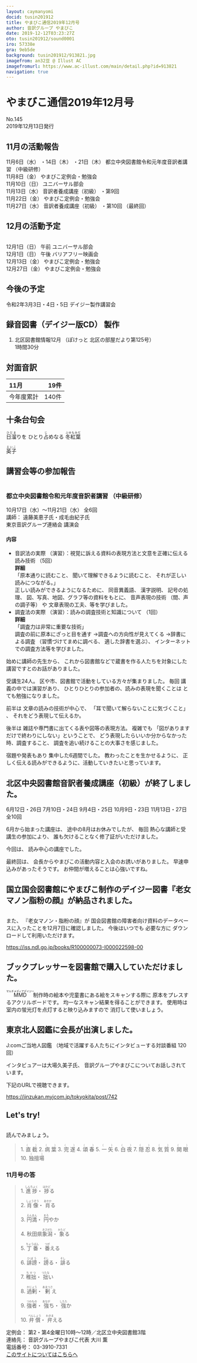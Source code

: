 ```yaml
---
layout: caymanyomi
docid: tusin201912
title: やまびこ通信2019年12月号
author: 音訳グループ やまびこ
date: 2019-12-12T03:23:27Z
oto: tusin201912/sound0001
iro: 57338e
gra: 9eb5de
background: tusin201912/913821.jpg
imagefrom: an32豆 @ Illust AC
imagefromurl: https://www.ac-illust.com/main/detail.php?id=913821
navigation: true
---
```

   
# <span data-dur="4.174" data-begin="2.050" id="xmri_0001">やまびこ通信2019年12月号<img class="gyo" src="media/tusin201912/cut1.gif" alt="" /></span>


<span data-dur="2.426" data-begin="6.224" id="xmri_0002">No.145</span>  
<span data-dur="4.074" data-begin="8.650" id="xmri_0003">2019年12月13日発行</span>

## <span data-dur="2.927" data-begin="16.609" id="xmri_0006">11月の活動報告</span>

<span data-dur="2.265" data-begin="19.536" id="xmri_0007">11月6日（水）</span>
<span data-dur="1.75" data-begin="21.801" id="xmri_0008">・14日（木）</span>
<span data-dur="2.079" data-begin="23.551" id="xmri_0009">・21日（木）</span>
<span data-dur="4.598" data-begin="25.630" id="xmri_000A">都立中央図書館令和元年度音訳者講習</span>
<span data-dur="2.413" data-begin="30.228" id="xmri_000B">（中級研修）</span>  
<span data-dur="2.241" data-begin="32.641" id="xmri_000C">11月8日（金）</span>
<span data-dur="3.6" data-begin="34.882" id="xmri_000D">やまびこ定例会・勉強会</span>  
<span data-dur="2.274" data-begin="38.482" id="xmri_000E">11月10日（日）</span>
<span data-dur="2.626" data-begin="40.756" id="xmri_000F">ユニバーサル部会</span>  
<span data-dur="2.584" data-begin="43.382" id="xmri_0010">11月13日（水）</span>
<span data-dur="2.431" data-begin="45.966" id="xmri_0011">音訳者養成講座（初級）</span>
<span data-dur="2.25" data-begin="48.397" id="xmri_0012">・第9回</span>  
<span data-dur="2.609" data-begin="50.647" id="xmri_0013">11月22日（金）</span>
<span data-dur="3.599" data-begin="53.256" id="xmri_0014">やまびこ定例会・勉強会</span>  
<span data-dur="2.738" data-begin="56.855" id="xmri_0015">11月27日（水）</span>
<span data-dur="2.43" data-begin="59.593" id="xmri_0016">音訳者養成講座（初級）</span>
<span data-dur="1.27" data-begin="62.023" id="xmri_0017">・第10回</span>
<span data-dur="2.906" data-begin="63.293" id="xmri_0018">（最終回）</span>

## <span data-dur="2.747" data-begin="66.199" id="xmri_0019">12月の活動予定</span>

<img class="migi" src="media/tusin201912/cut2.gif" alt="" />


<span data-dur="2.304" data-begin="68.946" id="xmri_001A">12月1日（日）</span>
<span data-dur="0.994" data-begin="71.250" id="xmri_001B">午前</span>
<span data-dur="2.626" data-begin="72.244" id="xmri_001C">ユニバーサル部会</span>  
<span data-dur="2.303" data-begin="74.870" id="xmri_001D">12月1日（日）</span>
<span data-dur="0.866" data-begin="77.173" id="xmri_001E">午後</span>
<span data-dur="2.741" data-begin="78.039" id="xmri_001F">バリアフリー映画会</span>  
<span data-dur="2.474" data-begin="80.780" id="xmri_0020">12月13日（金）</span>
<span data-dur="3.6" data-begin="83.254" id="xmri_0021">やまびこ定例会・勉強会</span>  
<span data-dur="2.606" data-begin="86.854" id="xmri_0022">12月27日（金）</span>
<span data-dur="4.3" data-begin="89.460" id="xmri_0023">やまびこ定例会・勉強会</span>

## <span data-dur="1.967" data-begin="93.760" id="xmri_0024">今後の予定</span>

<span data-dur="3.64" data-begin="95.727" id="xmri_0025">令和2年3月3日・4日・5日</span>
<span data-dur="3.846" data-begin="99.367" id="xmri_0026">デイジー製作講習会</span>

## <span data-dur="3.853" data-begin="103.213" id="xmri_0027">録音図書（デイジー版CD） 製作</span>

1. <span data-dur="2.53" data-begin="109.375" id="xmri_002A">北区図書館情報12月</span> <span data-dur="3.864" data-begin="111.905" id="xmri_002B">（ぽけっと 北区の部屋だより第125号）</span>  
<span data-dur="3.457" data-begin="115.769" id="xmri_002C">1時間30分</span>

## <span data-dur="2.022" data-begin="119.226" id="xmri_002D">対面音訳</span>

<span data-dur="1.359" data-begin="121.248" id="xmri_002E">11月</span>|<span data-dur="2.178" data-begin="122.607" id="xmri_002F">19件</span>
|:---|---:|
<span data-dur="1.603" data-begin="124.785" id="xmri_0030">今年度累計</span>|<span data-dur="3.113" data-begin="126.388" id="xmri_0031">140件</span>

## <span data-dur="2.817" data-begin="129.501" id="xmri_0032">十条台句会</span>

<span data-dur="9.883" data-begin="132.318" id="xmri_0033"><ruby>日溜<rt>ひだま</rt></ruby>りを
ひとり<ruby>占<rt>じ</rt></ruby>めなる
<ruby>冬紅葉<rt>ふゆもみぢ</rt></ruby></span>

<span data-dur="2.538" data-begin="142.201" id="xmri_0039" class="haigo"><ruby>英子<rt>えいこ</rt></ruby></span>

## <span data-dur="3.013" data-begin="144.739" id="xmri_003A">講習会等の参加報告</span>

<img class="migi" src="media/tusin201912/cut3.gif" alt="" />



### <span data-dur="4.335" data-begin="147.752" id="xmri_003B">都立中央図書館令和元年度音訳者講習</span> <span data-dur="2.063" data-begin="152.087" id="xmri_003C">（中級研修）</span>

<span data-dur="4.959" data-begin="154.150" id="xmri_003D">10月17日（水）～11月21日（水）</span>
<span data-dur="1.751" data-begin="159.109" id="xmri_003E">全6回</span>  
<span data-dur="0.963" data-begin="160.860" id="xmri_003F">講師：</span>
<span data-dur="3.205" data-begin="161.823" id="xmri_0040">遠藤美恵子氏・成毛由紀子氏</span>  
<span data-dur="3.953" data-begin="165.028" id="xmri_0041">東京音訳グループ連絡会 講演会</span>

#### <span data-dur="1.529" data-begin="168.981" id="xmri_0042">内容</span>

- <span data-dur="1.818" data-begin="170.510" id="xmri_0043">音訳法の実際</span> <span data-dur="1.061" data-begin="172.328" id="xmri_0044">（演習）</span><span data-dur="5.879" data-begin="173.389" id="xmri_0045">：視覚に訴える資料の表現方法と文意を正確に伝える読み技術</span> <span data-dur="1.517" data-begin="179.268" id="xmri_0046">（5回）</span>  
  <span data-dur="1.566" data-begin="180.785" id="xmri_0047">**詳細**</span>  
  <span data-dur="2.049" data-begin="182.351" id="xmri_0048">「原本通りに読むこと、</span> <span data-dur="2.528" data-begin="184.400" id="xmri_0049">聞いて理解できるように読むこと、</span> <span data-dur="3.661" data-begin="186.928" id="xmri_004A">それが正しい読みにつながる。」</span>  
  <span data-dur="2.742" data-begin="190.589" id="xmri_004B">正しい読みができるようになるために、</span> <span data-dur="1.396" data-begin="193.331" id="xmri_004C">同音異義語、</span> <span data-dur="1.473" data-begin="194.727" id="xmri_004D">漢字説明、</span> <span data-dur="1.331" data-begin="196.200" id="xmri_004E">記号の処理、</span> <span data-dur="3.659" data-begin="197.531" id="xmri_004F">図、写真、地図、グラフ等の資料をもとに、</span> <span data-dur="2.05" data-begin="201.190" id="xmri_0050">音声表現の技術</span> <span data-dur="1.864" data-begin="203.240" id="xmri_0051">（間、声の調子等）</span> <span data-dur="0.726" data-begin="205.104" id="xmri_0052">や</span> <span data-dur="4.33" data-begin="205.830" id="xmri_0053">文章表現の工夫、等を学びました。</span>
- <span data-dur="1.734" data-begin="210.160" id="xmri_0054">調査法の実際</span> <span data-dur="1.06" data-begin="211.894" id="xmri_0055">（演習）</span><span data-dur="3.065" data-begin="212.954" id="xmri_0056">：読みの調査技術と知識について</span> <span data-dur="1.475" data-begin="216.019" id="xmri_0057">（1回）</span>  
  <span data-dur="1.566" data-begin="217.494" id="xmri_0058">**詳細**</span>  
  <span data-dur="3.725" data-begin="219.060" id="xmri_0059">「調査力は非常に重要な技術」</span>  
  <span data-dur="3.531" data-begin="222.785" id="xmri_005A">調査の前に原本にざっと目を通す</span> <span data-dur="2.557" data-begin="226.316" id="xmri_005B">→調査への方向性が見えてくる</span> <span data-dur="1.673" data-begin="228.873" id="xmri_005C">→辞書による調査</span> <span data-dur="2.33" data-begin="230.546" id="xmri_005D">（習慣づけてまめに調べる、</span> <span data-dur="1.806" data-begin="232.876" id="xmri_005E">適した辞書を選ぶ）、</span> <span data-dur="4.739" data-begin="235.182" id="xmri_0060">インターネットでの調査方法等を学びました。</span>

<span data-dur="2.762" data-begin="239.921" id="xmri_0061">始めに講師の先生から、</span>
<span data-dur="8.268" data-begin="242.683" id="xmri_0062">これから図書館などで蔵書を作る人たちを対象にした講習ですとのお話がありました。</span>

<span data-dur="3.052" data-begin="250.951" id="xmri_0063">受講生24人。</span>
<span data-dur="5.524" data-begin="254.003" id="xmri_0064">区や市、図書館で活動をしている方々が集まりました。</span>
<span data-dur="1.076" data-begin="259.527" id="xmri_0065">毎回</span>
<span data-dur="2.539" data-begin="260.603" id="xmri_0066">講義の中では演習があり、</span>
<span data-dur="3.81" data-begin="263.142" id="xmri_0067">ひとりひとりの参加者の、読みの表現を聞くことは</span>
<span data-dur="2.915" data-begin="266.952" id="xmri_0068">とても勉強になりました。</span>

<span data-dur="1.189" data-begin="269.867" id="xmri_0069">前半は</span>
<span data-dur="2.773" data-begin="271.056" id="xmri_006A">文章の読みの技術が中心で、</span>
<span data-dur="2.985" data-begin="273.829" id="xmri_006B">「耳で聞いて解らないことに気づくこと」</span>
<span data-dur="0.5" data-begin="276.814" id="xmri_006C">、</span>
<span data-dur="4.058" data-begin="277.314" id="xmri_006D">それをどう表現して伝えるか。</span>

<span data-dur="1.158" data-begin="281.372" id="xmri_006E">後半は</span>
<span data-dur="5.116" data-begin="282.530" id="xmri_006F">雑誌や専門書に出てくる表や図等の表現方法。</span>
<span data-dur="1.35" data-begin="287.646" id="xmri_0070">複雑でも</span>
<span data-dur="3.412" data-begin="288.996" id="xmri_0071">「図がありますだけで終わりにしない」ということで、</span>
<span data-dur="4.106" data-begin="292.408" id="xmri_0072">どう表現したらいいか分からなかった時、調査すること、</span>
<span data-dur="4.66" data-begin="296.514" id="xmri_0073">調査を追い続けることの大事さを感じました。</span>

<span data-dur="1.97" data-begin="301.174" id="xmri_0074">宿題や発表もあり</span>
<span data-dur="3.652" data-begin="303.144" id="xmri_0075">集中した6週間でした。</span>
<span data-dur="2.659" data-begin="306.796" id="xmri_0076">教わったことを生かせるように、</span>
<span data-dur="6.071" data-begin="309.455" id="xmri_0077">正しく伝える読みができるように、活動していきたいと思っています。</span>

## <span data-dur="6.516" data-begin="315.526" id="xmri_0078">北区中央図書館音訳者養成講座（初級）が終了しました。</span>

<span data-dur="2.899" data-begin="322.042" id="xmri_0079">6月12日・26日</span>
<span data-dur="2.494" data-begin="324.941" id="xmri_007A">7月10日・24日</span>
<span data-dur="2.343" data-begin="327.435" id="xmri_007B">9月4日・25日</span>
<span data-dur="2.789" data-begin="329.778" id="xmri_007C">10月9日・23日</span>
<span data-dur="3.209" data-begin="332.567" id="xmri_007D">11月13日・27日</span>
<span data-dur="1.75" data-begin="335.776" id="xmri_007E">全10回</span>

<span data-dur="2.435" data-begin="337.526" id="xmri_007F">6月から始まった講座は、</span>
<span data-dur="2.699" data-begin="339.961" id="xmri_0080">途中の8月はお休みでしたが、</span>
<span data-dur="1.077" data-begin="342.660" id="xmri_0081">毎回</span>
<span data-dur="3.424" data-begin="343.737" id="xmri_0082">熱心な講師と受講生の参加により、</span>
<span data-dur="4.532" data-begin="347.161" id="xmri_0083">誰も欠けることなく修了証がいただけました。</span>

<span data-dur="1.175" data-begin="351.693" id="xmri_0084">今回は、</span>
<span data-dur="3.461" data-begin="352.868" id="xmri_0085">読み中心の講座でした。</span>

<span data-dur="1.49" data-begin="356.329" id="xmri_0086">最終回は、</span>
<span data-dur="6.207" data-begin="357.819" id="xmri_0087">会長からやまびこの活動内容と入会のお誘いがありました。</span>
<span data-dur="3.513" data-begin="364.026" id="xmri_0088">早速申込みがあったそうです。</span>
<span data-dur="5.587" data-begin="367.539" id="xmri_0089">お仲間が増えることは心強いですね。</span>

## <span data-dur="8.985" data-begin="373.126" id="xmri_008A">国立国会図書館にやまびこ制作のデイジー図書『老女マノン脂粉の顔』が納品されました。</span>

<img class="migi" src="media/tusin201912/cut4.gif" alt="" />


<span data-dur="0.852" data-begin="382.111" id="xmri_008B">また、</span>
<span data-dur="2.479" data-begin="382.963" id="xmri_008C">『老女マノン・脂粉の顔』が</span>
<span data-dur="7.995" data-begin="385.442" id="xmri_008D">国会図書館の障害者向け資料のデータベースに入ったことを12月7日に確認しました。</span>
<span data-dur="1.826" data-begin="393.437" id="xmri_008E">今後はいつでも</span>
<span data-dur="1.557" data-begin="395.263" id="xmri_008F">必要な方に</span>
<span data-dur="4.229" data-begin="396.820" id="xmri_0090">ダウンロードして利用いただけます。</span>

<a href="https://iss.ndl.go.jp/books/R100000073-I000022598-00" data-dur="2.547" data-begin="401.049" id="xmri_0091">https://iss.ndl.go.jp/books/R100000073-I000022598-00</a>

## <span data-dur="4.977" data-begin="403.596" id="xmri_0092">ブックプレッサーを図書館で購入していただけました。</span>

<span data-dur="5.346" data-begin="408.573" id="xmri_0093"><ruby>MMD<rt>マルチメディアデイジー</rt></ruby>制作時の絵本や児童書にある絵をスキャンする際に</span>
<span data-dur="4.342" data-begin="413.919" id="xmri_0094">原本をプレスするアクリルボードです。</span>
<span data-dur="3.934" data-begin="418.261" id="xmri_0095">均一なスキャン結果を得ることができます。</span>
<span data-dur="1.244" data-begin="422.195" id="xmri_0096">使用時は</span>
<span data-dur="4.206" data-begin="423.439" id="xmri_0097">室内の蛍光灯を点灯すると映り込みますので</span>
<span data-dur="2.895" data-begin="427.645" id="xmri_0098">消灯して使いましょう。</span>


## <span data-dur="5.373" data-begin="432.240" id="xmri_009A">東京北人図鑑に会長が出演しました。</span>

<span data-dur="2.192" data-begin="437.613" id="xmri_009B">J:comご当地人図鑑</span>
<span data-dur="4.273" data-begin="439.805" id="xmri_009C">（地域で活躍する人たちにインタビューする対談番組</span>
<span data-dur="1.956" data-begin="444.078" id="xmri_009D">120回）</span>

<span data-dur="2.542" data-begin="446.034" id="xmri_009E">インタビュアーは大場久美子氏、</span>
<span data-dur="4.995" data-begin="448.576" id="xmri_009F">音訳グループやまびこについてお話しされています。</span>

<span data-dur="4.058" data-begin="453.571" id="xmri_00A0">下記のURLで視聴できます。</span>

<a href="https://jinzukan.myjcom.jp/tokyokita/post/742" data-dur="2.546" data-begin="457.629" id="xmri_00A1">https://jinzukan.myjcom.jp/tokyokita/post/742</a>


## <span data-dur="1.749" data-begin="460.676" id="xmri_00A3">Let's try!</span>

<img class="migi" src="media/tusin201912/cut5.gif" alt="" />


<span data-dur="2.392" data-begin="462.425" id="xmri_00A4">読んでみましょう。</span>


<blockquote markdown="1">
1. <ruby>直截<rt>（　　　）</rt></ruby>
2. <ruby>病葉<rt>（　　　）</rt></ruby>
3. <ruby>完遂<rt>（　　　）</rt></ruby>
4. <ruby>頌春<rt>（　　　）</rt></ruby>
5. <ruby>一矢<rt>（　　　）</rt></ruby>
6. <ruby>白夜<rt>（　　　）</rt></ruby>
7. <ruby>隠忍<rt>（　　　）</rt></ruby>
8. <ruby>気質<rt>（　　　）</rt></ruby>
9. <ruby>開眼<rt>（　　　）</rt></ruby>
10. <ruby>独擅場<rt>（　　　）</rt></ruby>
</blockquote>
 

 

### <span data-dur="2.553" data-begin="468.751" id="xmri_00A6">11月号の答</span>

<blockquote markdown="1">

<span data-dur="0.806" data-begin="471.304" id="xmri_00A7">1.</span>
<span data-dur="1.236" data-begin="472.110" id="xmri_00A8"><ruby>進捗<rt>しんちょく</rt></ruby>・</span>
<span data-dur="1.538" data-begin="473.346" id="xmri_00A9"><ruby>捗<rt>はかど</rt></ruby>る</span>

<span data-dur="0.697" data-begin="474.884" id="xmri_00AA">2.</span>
<span data-dur="1.069" data-begin="475.581" id="xmri_00AB"><ruby>肖像<rt>しょうぞう</rt></ruby>・</span>
<span data-dur="1.562" data-begin="476.650" id="xmri_00AC"><ruby>肖<rt>あやか</rt></ruby>る</span>

<span data-dur="0.797" data-begin="478.212" id="xmri_00AD">3.</span>
<span data-dur="0.998" data-begin="479.009" id="xmri_00AE"><ruby>円満<rt>えんまん</rt></ruby>・</span>
<span data-dur="1.629" data-begin="480.007" id="xmri_00AF"><ruby>円<rt>まろ</rt></ruby>やか</span>

<span data-dur="0.773" data-begin="481.636" id="xmri_00B0">4.</span>
<span data-dur="1.709" data-begin="482.409" id="xmri_00B1">秋田県<ruby>象潟<rt>きさがた</rt></ruby>・</span>
<span data-dur="1.504" data-begin="484.118" id="xmri_00B2"><ruby>象<rt>かたど</rt></ruby>る</span>

<span data-dur="0.711" data-begin="485.622" id="xmri_00B3">5.</span>
<span data-dur="1.032" data-begin="486.333" id="xmri_00B4"><ruby>丁番<rt>ちょうばん</rt></ruby>・</span>
<span data-dur="1.546" data-begin="487.365" id="xmri_00B5"><ruby>番<rt>つが</rt></ruby>える</span>

<span data-dur="0.871" data-begin="488.911" id="xmri_00B6">6.</span>
<span data-dur="0.967" data-begin="489.782" id="xmri_00B7"><ruby>誹謗<rt>ひぼう</rt></ruby>・</span>
<span data-dur="0.973" data-begin="490.749" id="xmri_00B8"><ruby>謗<rt>そし</rt></ruby>る・</span>
<span data-dur="1.474" data-begin="491.722" id="xmri_00B9"><ruby>誹<rt>そし</rt></ruby>る</span>

<span data-dur="0.799" data-begin="493.196" id="xmri_00BA">7.</span>
<span data-dur="0.971" data-begin="493.995" id="xmri_00BB"><ruby>稚拙<rt>ちせつ</rt></ruby>・</span>
<span data-dur="1.542" data-begin="494.966" id="xmri_00BC"><ruby>拙<rt>つたな</rt></ruby>い</span>

<span data-dur="0.832" data-begin="496.508" id="xmri_00BD">8.</span>
<span data-dur="0.962" data-begin="497.340" id="xmri_00BE"><ruby>過剰<rt>かじょう</rt></ruby>・</span>
<span data-dur="1.666" data-begin="498.302" id="xmri_00BF"><ruby>剰<rt>あまつさ</rt></ruby>え</span>

<span data-dur="0.778" data-begin="499.968" id="xmri_00C0">9.</span>
<span data-dur="1.106" data-begin="500.746" id="xmri_00C1"><ruby>強者<rt>つわもの</rt></ruby>・</span>
<span data-dur="1.082" data-begin="501.852" id="xmri_00C2"><ruby>強<rt>あなが</rt></ruby>ち・</span>
<span data-dur="1.624" data-begin="502.934" id="xmri_00C3"><ruby>強<rt>したた</rt></ruby>か</span>

<span data-dur="0.796" data-begin="504.558" id="xmri_00C4">10.</span>
<span data-dur="1.172" data-begin="505.354" id="xmri_00C5"><ruby>弁償<rt>べんしょう</rt></ruby>・</span>
<span data-dur="1.607" data-begin="506.526" id="xmri_00C6"><ruby>弁<rt>わきま</rt></ruby>える</span>
</blockquote>


<span data-dur="1.239" data-begin="508.133" id="xmri_00C7">定例会：</span>
<span data-dur="5.972" data-begin="509.372" id="xmri_00C8">第2・第4金曜日10時～12時／北区立中央図書館3階</span>  
<span data-dur="1.297" data-begin="515.344" id="xmri_00C9">連絡先：</span>
<span data-dur="4.029" data-begin="516.641" id="xmri_00CA">音訳グループやまびこ代表 大川 薫</span>  
<span data-dur="1.491" data-begin="520.670" id="xmri_00CB">電話番号：</span>
<span data-dur="3.701" data-begin="522.161" id="xmri_00CC">03-3910-7331</span>  
<span data-dur="2.379" data-begin="525.862" id="xmri_00CD"><a href="mailto:ymbk2016ml@gmail.com?Subject=やまびこウェブサイトについて" data-dur="2.197" data-begin="528.241" id="xmri_00CE">このサイトについてはこちらへ</a></span>

